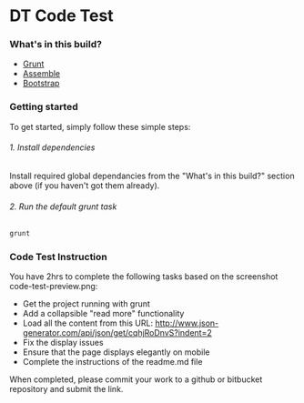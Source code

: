 # DT Code Test

### What's in this build?

- [Grunt](http://gruntjs.com/)
- [Assemble](http://assemble.io/)
- [Bootstrap](http://getbootstrap.com/)

### Getting started

To get started, simply follow these simple steps:

###### 1. Install dependencies

Install required global dependancies from the "What's in this build?" section above (if you haven't got them already).

###### 2. Run the default grunt task

``` bash
grunt
```

### Code Test Instruction

You have 2hrs to complete the following tasks based on the screenshot code-test-preview.png:

- Get the project running with grunt
- Add a collapsible "read more" functionality
- Load all the content from this URL: http://www.json-generator.com/api/json/get/cqhjRoDnvS?indent=2
- Fix the display issues
- Ensure that the page displays elegantly on mobile
- Complete the instructions of the readme.md file

When completed, please commit your work to a github or bitbucket repository and submit the link.